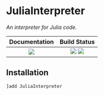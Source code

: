 # JuliaInterpreter

*An interpreter for Julia code.*

| **Documentation**                                                               | **Build Status**                                                                                |
|:-------------------------------------------------------------------------------:|:-----------------------------------------------------------------------------------------------:|
| [![][docs-stable-img]][docs-stable-url] | [![][gh-actions-img]][gh-actions-url]  [![][codecov-img]][codecov-url] |

## Installation

```jl
]add JuliaInterpreter
```

[docs-stable-img]: https://img.shields.io/badge/docs-stable-blue.svg
[docs-stable-url]: https://JuliaDebug.github.io/JuliaInterpreter.jl/stable

[gh-actions-img]: https://github.com/JuliaDebug/JuliaInterpreter.jl/actions/workflows/CI.yml/badge.svg
[gh-actions-url]: https://github.com/JuliaDebug/JuliaInterpreter.jl/actions/workflows/CI.yml

[codecov-img]: https://codecov.io/gh/JuliaDebug/JuliaInterpreter.jl/branch/master/graph/badge.svg
[codecov-url]: https://codecov.io/gh/JuliaDebug/JuliaInterpreter.jl
